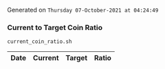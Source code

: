Generated on `Thursday 07-October-2021 at 04:24:49`

### Current to Target Coin Ratio
`current_coin_ratio.sh`

Date|Current|Target|Ratio
---|---|---|---
